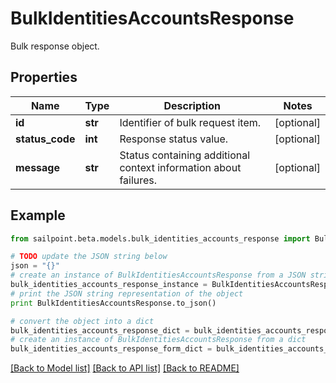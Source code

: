 # BulkIdentitiesAccountsResponse

Bulk response object.

## Properties

Name | Type | Description | Notes
------------ | ------------- | ------------- | -------------
**id** | **str** | Identifier of bulk request item. | [optional] 
**status_code** | **int** | Response status value. | [optional] 
**message** | **str** | Status containing additional context information about failures. | [optional] 

## Example

```python
from sailpoint.beta.models.bulk_identities_accounts_response import BulkIdentitiesAccountsResponse

# TODO update the JSON string below
json = "{}"
# create an instance of BulkIdentitiesAccountsResponse from a JSON string
bulk_identities_accounts_response_instance = BulkIdentitiesAccountsResponse.from_json(json)
# print the JSON string representation of the object
print BulkIdentitiesAccountsResponse.to_json()

# convert the object into a dict
bulk_identities_accounts_response_dict = bulk_identities_accounts_response_instance.to_dict()
# create an instance of BulkIdentitiesAccountsResponse from a dict
bulk_identities_accounts_response_form_dict = bulk_identities_accounts_response.from_dict(bulk_identities_accounts_response_dict)
```
[[Back to Model list]](../README.md#documentation-for-models) [[Back to API list]](../README.md#documentation-for-api-endpoints) [[Back to README]](../README.md)



